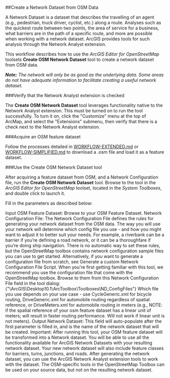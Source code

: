 ##Create a Network Dataset from OSM Data

A Network Dataset is a dataset that describes the travelling of an agent (e.g., pedestrian, truck driver, cyclist, etc.) along a route. Analyses such as the quickest route between two points, the area of service for a business, what barriers are in the path of a specific route, and more are possible when working with a network dataset. ArcGIS provides tools for such analysis through the Network Analyst extension.

This workflow describes how to use the *ArcGIS Editor for OpenStreetMap* toolsets **Create OSM Network Dataset** tool to create a network dataset from OSM data.

_**Note:** The network will only be as good as the underlying data. Some areas do not have adequate information to facilitate creating a useful network dataset._

###Verify that the Network Analyst extension is checked

The **Create OSM Network Dataset** tool leverages functionality native to the Network Analyst extension. This must be turned on to run the tool successfully. To turn it on, click the "Customize" menu at the top of ArcMap, and select the "Extensions" submenu, then verify that there is a check next to the Network Analyst extension.

###Acquire an OSM feature dataset

Follow the processes detailed in [WORKFLOW-EXTENDED.md]() or [WORKFLOW-SIMPLIFIED.md]() to download a .osm file and load it as a feature dataset.

###Use the Create OSM Network Dataset tool

After acquiring a feature dataset from OSM, and a Network Configuration file, run the **Create OSM Network Dataset** tool. Browse to the tool in the *ArcGIS Editor for OpenStreetMap* toolset, located in the *System Toolboxes*, and double click to launch it.

Fill in the parameters as described below:

Input OSM Feature Dataset: Browse to your OSM Feature Dataset.
Network Configuration File: The Network Configuration File defines the rules for generating your network dataset from the OSM data. The way you will use your network will determine which config file you use - and how you might want to adjust it to better suit your needs. For example, a riverbank can be a barrier if you’re defining a road network, or it can be a thoroughfare if you’re doing ship navigation. There is no automatic way to set these rules, but the OpenStreetMap toolbox contains network configuration sample files you can use to get started. Alternatively, if you want to generate a configuration file from scratch, see Generate a custom Network Configuration File Script. When you're first getting familiar with this tool, we recommend you use the configuration file that come with the OpenStreetMap toolbox. Browse to them from this Network Configuration File field in the tool dialog:{"\ArcGIS\Desktop10.1\ArcToolbox\Toolboxes\ND_ConfigFiles"} Which file you use depends on your use case - use CycleGeneric.xml for bicycle routing, DriveGeneric.xml for automobile routing regardless of spatial reference, or DriveMeters.xml for automobile routing in meters (e.g., NOTE: if the spatial reference of your osm feature dataset has a linear unit of meters; will result in faster routing performance. Will not work if linear unit is not meters).
Output Network Dataset: This field will auto-populate after the first parameter is filled in, and is the name of the network dataset that will be created.
Important: After running this tool, your OSM feature dataset will be transformed into a Network dataset. You will be able to use all the functionality available for ArcGIS Network Datasets with your resulting network dataset. Your new network dataset will also include feature classes for barriers, turns, junctions, and roads. After generating the network dataset, you can use the ArcGIS Network Analyst extension tools to work with the dataset. The OSM-specific tools in the OpenStreetMap Toolbox can be used on your source data, but not on the resulting network dataset.
